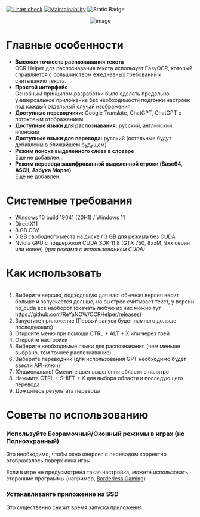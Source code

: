 [![Linter check](https://github.com/ReYaNOW/OCRHelper/actions/workflows/pyci.yml/badge.svg)](https://github.com/ReYaNOW/OCRHelper/actions/workflows/action_tests.yml)
[![Maintainability](https://api.codeclimate.com/v1/badges/f5372d1edda7c846d573/maintainability)](https://codeclimate.com/github/ReYaNOW/OCRHelper/maintainability)
![Static Badge](https://img.shields.io/badge/total_lines-2.2k-blue)


<p align="center">
  <img src="https://media.discordapp.net/attachments/324178393161793536/1173191004577333318/OCR_Helper.png?ex=65630e44&is=65509944&hm=9eb2229a6a84c656b1a16ce61b9ae3b3d54a26994709345d91e5304349c98d76&=" alt="image"/>
</p>  

<h1>Главные особенности</h1>
<ul>
<li><b>Высокая точность распознавания текста</b></li>
  OCR Helper для распознавания текста использует EasyOCR, который справляется с большинством ежедневных требований к считыванию текста.
  <li><b>Простой интерфейс</b></li>
  Основным принципом разработки было сделать предельно универсальное приложение без необходимости подгонки настроек под каждый отдельный случай изображения.
  <li><b>Доступные переводчики:</b> Google Translate, ChatGPT, ChatGPT с потоковым отображением</li>
  <li><b>Доступные языки для распознавания:</b> русский, английский, японский</li>
  <li><b>Доступные языки для перевода:</b> русский (остальные будут добавлены в ближайшем будущем)</li>
  <li><b>Режим поиска выделенного слова в словаре</b></li>
  Еще не добавлен...
  <li><b>Режим перевода зашифрованной выделенной строки (Base64, ASCII, Азбука Морзе)</b></li>
  Еще не добавлен...
</ul>
<h1>Системные требования</h1>
<ul>
  <li>Windows 10 build 19041 (20H1) / Windows 11</li>
  <li>DirectX11</li>
  <li>8 GB ОЗУ</li>
  <li>5 GB свободного места на диске / 3 GB для режима без CUDA</li>
  <li>Nvidia GPU с поддержкой CUDA SDK 11.8 (GTX 750, 8xxM, 9xx серия или новее) <i>(для режима с использованием CUDA)</i></li>
</ul>

<h1>Как использовать</h1>
<img src="https://github.com/ReYaNOW/repo_for_gifs/blob/main/ocrhelper/demo.gif?raw=true" alt="">
<ol>
<li>Выберите версию, подходящую для вас: обычная версия весит больше и запускается дольше, но быстрее считывает текст, у версии no_cuda все наоборот (скачать любую из них можно тут https://github.com/ReYaNOW/OCRHelper/releases)</li>
<li>Запустите приложение (Первый запуск будет намного дольше последующих)</li>
  <li>Откройте меню при помощи CTRL + ALT + X или через трей</li>
  <li>Откройте настройки</li>
  <li>Выберите необходимые языки для распознавания (чем меньше выбрано, тем точнее распознавание)</li>
  <li>Выберите переводчик (для использования GPT необходимо будет ввести API-ключ)</li>
<li>(Опционально) Смените цвет выделения области в палитре</li>
  <li>Нажмите CTRL + SHIFT + X для выбора области и последующего перевода</li>
  <li>Дождитесь результата перевода</li>
</ol> 

<h1>Советы по использованию</h1>
<h3>Используйте Безрамочный/Оконный режимы в играх (не Полноэкранный)</h3>
<p>Это необходимо, чтобы окно оверлея с переводом корректно отображалось поверх окна игры.</p>
<p>Если в игре не предусмотрена такая настройка, можете использовать сторонние программы (например, <a href="https://github.com/Codeusa/Borderless-Gaming">Borderless Gaming</a>)</p>
<h3>Устанавливайте приложение на SSD</h3>
<p>Это существенно снизит время запуска приложения.</p>